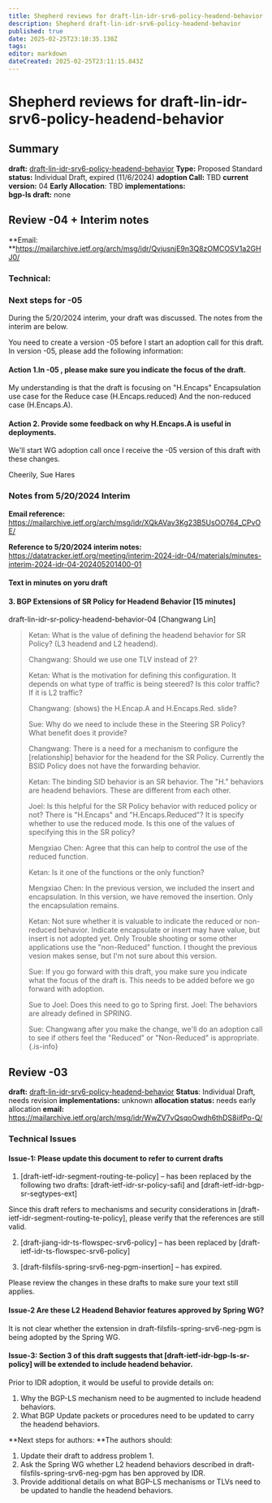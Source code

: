 ```yaml
---
title: Shepherd reviews for draft-lin-idr-srv6-policy-headend-behavior
description: Shepherd draft-lin-idr-srv6-policy-headend-behavior
published: true
date: 2025-02-25T23:18:35.138Z
tags: 
editor: markdown
dateCreated: 2025-02-25T23:11:15.843Z
---
```


# Shepherd reviews for draft-lin-idr-srv6-policy-headend-behavior

## Summary 
**draft:**  [draft-lin-idr-srv6-policy-headend-behavior](https://datatracker.ietf.org/doc/html/draft-lin-idr-srv6-policy-headend-behavior)
**Type:** Proposed Standard 
**status:** Individual Draft, expired (11/6/2024) 
**adoption Call:** TBD 
**current version:** 04
**Early Allocation**: TBD 
**implementations:**  
**bgp-ls draft:** none


## Review -04 + Interim notes 
**Email: **https://mailarchive.ietf.org/arch/msg/idr/QvjusnjE9n3Q8zOMCOSV1a2GHJ0/

### Technical: 

### Next steps for -05  

During the 5/20/2024 interim, your draft was discussed.  The notes from the interim are below.

You need to create a version -05 before I start an adoption call for this draft.
In version -05, please add the following information:

#### Action 1.In  -05 , please make sure you indicate the focus of the draft.

My understanding is that the draft is focusing on
"H.Encaps" Encapsulation use case for the Reduce case (H.Encaps.reduced)
And the non-reduced case (H.Encaps.A).


#### Action 2. Provide some feedback on why H.Encaps.A is useful in deployments.

We'll start WG adoption call once I receive the -05 version of this draft with these changes.

Cheerily, Sue Hares


### Notes from 5/20/2024 Interim 
**Email reference:**
https://mailarchive.ietf.org/arch/msg/idr/XQkAVav3Kg23B5UsOO764_CPvOE/

**Reference to 5/20/2024 interim notes:**
https://datatracker.ietf.org/meeting/interim-2024-idr-04/materials/minutes-interim-2024-idr-04-202405201400-01

#### Text in minutes on yoru draft 

#### 3. BGP Extensions of SR Policy for Headend Behavior [15 minutes]
draft-lin-idr-sr-policy-headend-behavior-04 [Changwang Lin]
> 
> Ketan: What is the value of defining the headend behavior for SR Policy?
> (L3 headend and L2 headend).
> 
> Changwang: Should we use one TLV instead of 2?
> 
> Ketan: What is the motivation for defining this configuration.
> It depends on what type of traffic is being steered?
> Is this color traffic? If it is L2 traffic?
> 
> Changwang: (shows) the H.Encap.A and H.Encaps.Red. slide?
> 
> Sue: Why do we need to include these in the Steering SR Policy?
> What benefit does it provide?
> 
> Changwang: There is a need for a mechanism to configure the [relationship]
> behavior for the headend for the SR Policy. Currently the BSID
> Policy does not have the forwarding behavior.
> 
> Ketan: The binding SID behavior is an SR behavior.  The "H." behaviors are
> headend behaviors. These are different from each other.
> 
> Joel: Is this helpful for the SR Policy behavior with reduced policy or not?
> There is "H.Encaps" and "H.Encaps.Reduced"?  It is specify whether to
> use the reduced mode. Is this one of the values of specifying this in
> the SR policy?
> 
> Mengxiao Chen: Agree that this can help to control the use of the reduced function.
> 
> Ketan: Is it one of the functions or the only function?
> 
> Mengxiao Chen: In the previous version, we included the insert and encapsulation.
> In this version, we have removed the insertion.  Only the encapsulation remains.
> 
> Ketan: Not sure whether it is valuable to indicate the reduced or
> non-reduced behavior. Indicate encapsulate or insert may have value, but
> insert is not adopted yet.  Only Trouble shooting or some other applications
> use the "non-Reduced" function.  I thought the previous vesion makes sense,
> but I'm not sure about this version.
> 
> Sue: If you go forward with this draft, you make sure you indicate what the
> focus of the draft is. This needs to be added before we go forward with adoption.
> 
> Sue to Joel: Does this need to go to Spring first.
> Joel: The behaviors are already defined in SPRING.
> 
> Sue: Changwang after you make the change, we'll do an adoption call to
> see if others feel the "Reduced" or "Non-Reduced" is appropriate.
{.is-info}


## Review -03 
**draft:** [draft-lin-idr-srv6-policy-headend-behavior](https://datatracker.ietf.org/doc/html/draft-lin-idr-srv6-policy-headend-behavior)
**Status**: Individual Draft, needs revision 
**implementations:** unknown 
**allocation status:** needs early allocation 
**email:** https://mailarchive.ietf.org/arch/msg/idr/WwZV7vQsqoOwdh6thDS8iifPo-Q/


### Technical Issues 

#### Issue-1: Please update this document to refer to current drafts

  1.  [draft-ietf-idr-segment-routing-te-policy] – has been replaced by the following two drafts: [draft-ietf-idr-sr-policy-safi]  and [draft-ietf-idr-bgp-sr-segtypes-ext]

Since this draft refers to mechanisms and security considerations in [draft-ietf-idr-segment-routing-te-policy], please verify that the references are still valid.

2.  [draft-jiang-idr-ts-flowspec-srv6-policy] – has been replaced by [draft-ietf-idr-ts-flowspec-srv6-policy]

3. [draft-filsfils-spring-srv6-neg-pgm-insertion] – has expired.

Please review the changes in these drafts to make sure your text still applies.

#### Issue-2 Are these L2 Headend Behavior features approved by Spring WG?

It is not clear whether the extension in draft-filsfils-spring-srv6-neg-pgm is being adopted by the Spring WG.

#### Issue-3: Section 3 of this draft suggests that [draft-ietf-idr-bgp-ls-sr-policy] will be extended to include headend behavior.

Prior to IDR adoption, it would be useful to provide details on:

  1.  Why the BGP-LS mechanism need to be augmented to include headend behaviors.
  2.  What BGP Update packets or procedures need to be updated to carry the headend behaviors.

**Next steps for authors: **The authors should:

  1.  Update their draft to address problem 1.
  2.  Ask the Spring WG whether L2 headend behaviors described in draft-filsfils-spring-srv6-neg-pgm has ben approved by IDR.
  3.  Provide additional details on what BGP-LS mechanisms or TLVs need to be updated to handle the headend behaviors.

 
